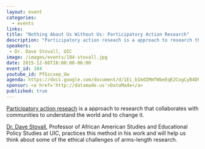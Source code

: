 ```yaml
---
layout: event
categories: 
  - events
links:
title: "Nothing About Us Without Us: Participatory Action Research"
description: "Participatory action reseach is a approach to research that collaborates with communities to understand the world and to change it. Dr. Dave Stovall, Professor of African American Studies and Educational Policy Studies at UIC, practices this method in his work and will help us think about some of the ethical challenges of arms-length research."
speakers:
 - Dr. Dave Stovall, UIC
image: /images/events/184-stovall.jpg
date: 2015-12-08T18:00:00-06:00
event_id: 184
youtube_id: PfGzcxep_Uw
agenda: https://docs.google.com/document/d/1Ei_bImdIMmTWbeEqE2CogCyB4Dh2OIe7WqBWa8J7RJM/edit#
sponsor: <a href='http://datamade.us'>DataMade</a>
published: true
---
```


[Participatory action reseach](https://en.wikipedia.org/wiki/Participatory_action_research) is a approach to research that
collaborates with communities to understand the world and to change
it.  

[Dr. Dave Stovall](http://aast.uic.edu/aast/people/faculty/david-stovall),  Professor of African American Studies and
Educational Policy Studies at UIC, practices this method in his
work and will help us think about some of the ethical challenges of
arms-length research.